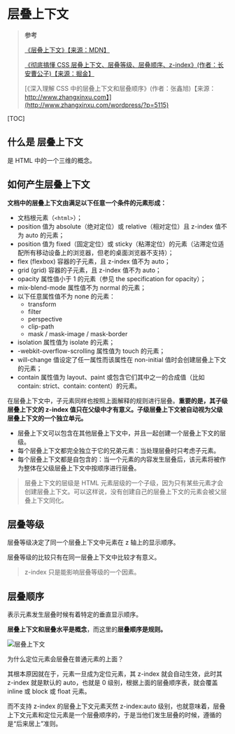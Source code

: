 # 层叠上下文

> **参考**
>
> [《层叠上下文》【来源：MDN】](https://developer.mozilla.org/zh-CN/docs/Web/Guide/CSS/Understanding_z_index/The_stacking_context)
>
> [《彻底搞懂 CSS 层叠上下文、层叠等级、层叠顺序、z-index》(作者：长安曹公子)【来源：掘金】](https://juejin.cn/post/6844903667175260174)
>
> [《深入理解 CSS 中的层叠上下文和层叠顺序》(作者：张鑫旭)【来源：http://www.zhangxinxu.com】](http://www.zhangxinxu.com/wordpress/?p=5115)

[TOC]

## 什么是 层叠上下文

是 HTML 中的一个三维的概念。

## 如何产生层叠上下文

**文档中的层叠上下文由满足以下任意一个条件的元素形成：**

- 文档根元素（`<html>`）；
- position 值为 absolute（绝对定位）或 relative（相对定位）且 z-index 值不为 auto 的元素；
- position 值为 fixed（固定定位）或 sticky（粘滞定位）的元素（沾滞定位适配所有移动设备上的浏览器，但老的桌面浏览器不支持）；
- flex (flexbox) 容器的子元素，且 z-index 值不为 auto；
- grid (grid) 容器的子元素，且 z-index 值不为 auto；
- opacity 属性值小于 1 的元素（参见 the specification for opacity）；
- mix-blend-mode 属性值不为 normal 的元素；
- 以下任意属性值不为 none 的元素：
  - transform
  - filter
  - perspective
  - clip-path
  - mask / mask-image / mask-border
- isolation 属性值为 isolate 的元素；
- -webkit-overflow-scrolling 属性值为 touch 的元素；
- will-change 值设定了任一属性而该属性在 non-initial 值时会创建层叠上下文的元素；
- contain 属性值为 layout、paint 或包含它们其中之一的合成值（比如 contain: strict、contain: content）的元素。

在层叠上下文中，子元素同样也按照上面解释的规则进行层叠。**重要的是，其子级层叠上下文的 z-index 值只在父级中才有意义。子级层叠上下文被自动视为父级层叠上下文的一个独立单元。**

- 层叠上下文可以包含在其他层叠上下文中，并且一起创建一个层叠上下文的层级。
- 每个层叠上下文都完全独立于它的兄弟元素：当处理层叠时只考虑子元素。
- 每个层叠上下文都是自包含的：当一个元素的内容发生层叠后，该元素将被作为整体在父级层叠上下文中按顺序进行层叠。

> 层叠上下文的层级是 HTML 元素层级的一个子级，因为只有某些元素才会创建层叠上下文。可以这样说，没有创建自己的层叠上下文的元素会被父层叠上下文同化。

## 层叠等级

层叠等级决定了同一个层叠上下文中元素在 z 轴上的显示顺序。

层叠等级的比较只有在同一层叠上下文中比较才有意义。

> z-index 只是能影响层叠等级的一个因素。

## 层叠顺序

表示元素发生层叠时候有着特定的垂直显示顺序。

**层叠上下文和层叠水平是概念**，而这里的**层叠顺序是规则。**

![层叠上下文](https://image-static.segmentfault.com/911/542/911542058-5ab466a10ee63_articlex)

为什么定位元素会层叠在普通元素的上面？

其根本原因就在于，元素一旦成为定位元素，其 z-index 就会自动生效，此时其 z-index 就是默认的 auto，也就是 0 级别，根据上面的层叠顺序表，就会覆盖 inline 或 block 或 float 元素。

而不支持 z-index 的层叠上下文元素天然 z-index:auto 级别，也就意味着，层叠上下文元素和定位元素是一个层叠顺序的，于是当他们发生层叠的时候，遵循的是“后来居上”准则。
